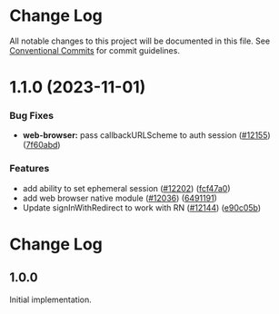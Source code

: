 # Change Log

All notable changes to this project will be documented in this file.
See [Conventional Commits](https://conventionalcommits.org) for commit guidelines.

# 1.1.0 (2023-11-01)

### Bug Fixes

- **web-browser:** pass callbackURLScheme to auth session ([#12155](https://github.com/aws-amplify/amplify-js/issues/12155)) ([7f60abd](https://github.com/aws-amplify/amplify-js/commit/7f60abda8e5d1f12a6acb99d0fca02fe2079341c))

### Features

- add ability to set ephemeral session ([#12202](https://github.com/aws-amplify/amplify-js/issues/12202)) ([fcf47a0](https://github.com/aws-amplify/amplify-js/commit/fcf47a030aba2ffd2847ede879b44fe5c6dee5ad))
- add web browser native module ([#12036](https://github.com/aws-amplify/amplify-js/issues/12036)) ([6491191](https://github.com/aws-amplify/amplify-js/commit/649119112b6f422bc7eb07457e90adee95e791f3))
- Update signInWithRedirect to work with RN ([#12144](https://github.com/aws-amplify/amplify-js/issues/12144)) ([e90c05b](https://github.com/aws-amplify/amplify-js/commit/e90c05b1696870443b3bfb4846205a12926a9252))

# Change Log

## 1.0.0

Initial implementation.
